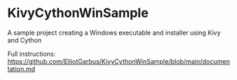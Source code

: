 # KivyCythonWinSample
A sample project creating a Windows executable and installer using Kivy and Cython

Full instructions: https://github.com/ElliotGarbus/KivyCythonWinSample/blob/main/documentation.md
